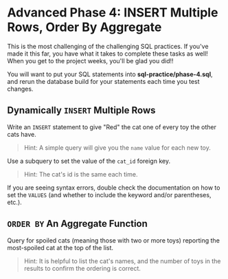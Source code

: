 # Advanced Phase 4: INSERT Multiple Rows, Order By Aggregate

This is the most challenging of the challenging SQL practices. If you've made it
this far, you have what it takes to complete these tasks as well! When you get 
to the project weeks, you'll be glad you did!!

You will want to put your SQL statements into __sql-practice/phase-4.sql__, and 
rerun the database build for your statements each time you test changes.

## Dynamically `INSERT` Multiple Rows

Write an `INSERT` statement to give "Red" the cat one of every toy the other 
cats have. 

> Hint: A simple query will give you the `name` value for each new toy. 

Use a subquery to set the value of the `cat_id` foreign key.

> Hint: The cat's id is the same each time.

If you are seeing syntax errors, double check the documentation on how to set
the `VALUES` (and whether to include the keyword and/or parentheses, etc.).

## `ORDER BY` An Aggregate Function

Query for spoiled cats (meaning those with two or more toys) reporting the 
most-spoiled cat at the top of the list.

> Hint: It is helpful to list the cat's names, and the number of toys in the
> results to confirm the ordering is correct.